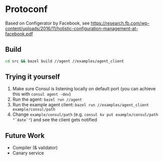 # Protoconf

Based on Configerator by Facebook, see https://research.fb.com/wp-content/uploads/2016/11/holistic-configuration-management-at-facebook.pdf

## Build
```bash
cd src && bazel build //agent //examples/agent_client
```
## Trying it yourself
1. Make sure Consul is listening locally on default port (you can achieve this with `consul agent -dev`)
2. Run the agent: `bazel run //agent`
3. Run the example agent client: `bazel run //examples/agent_client example/consul/path`
4. Change `example/consul/path` (e.g. ```consul kv put example/consul/path "`date`"```) and see the client gets notified

## Future Work
* Compiler (& validator)
* Canary service

